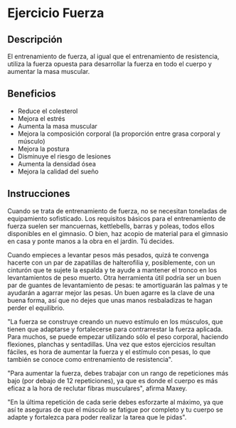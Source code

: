 # Ejercicio Fuerza

## Descripción
El entrenamiento de fuerza, al igual que el entrenamiento de resistencia, utiliza la fuerza opuesta para desarrollar la fuerza en todo el cuerpo y aumentar la masa muscular.

## Beneficios
- Reduce el colesterol
- Mejora el estrés
- Aumenta la masa muscular
- Mejora la composición corporal (la proporción entre grasa corporal y músculo)
- Mejora la postura
- Disminuye el riesgo de lesiones
- Aumenta la densidad ósea
- Mejora la calidad del sueño

## Instrucciones
Cuando se trata de entrenamiento de fuerza, no se necesitan toneladas de equipamiento sofisticado. Los requisitos básicos para el entrenamiento de fuerza suelen ser mancuernas, kettlebells, barras y poleas, todos ellos disponibles en el gimnasio. O bien, haz acopio de material para el gimnasio en casa y ponte manos a la obra en el jardín. Tú decides.

Cuando empieces a levantar pesos más pesados, quizá te convenga hacerte con un par de zapatillas de halterofilia y, posiblemente, con un cinturón que te sujete la espalda y te ayude a mantener el tronco en los levantamientos de peso muerto. Otra herramienta útil podría ser un buen par de guantes de levantamiento de pesas: te amortiguarán las palmas y te ayudarán a agarrar mejor las pesas. Un buen agarre es la clave de una buena forma, así que no dejes que unas manos resbaladizas te hagan perder el equilibrio.

"La fuerza se construye creando un nuevo estímulo en los músculos, que tienen que adaptarse y fortalecerse para contrarrestar la fuerza aplicada. Para muchos, se puede empezar utilizando sólo el peso corporal, haciendo flexiones, planchas y sentadillas. Una vez que estos ejercicios resultan fáciles, es hora de aumentar la fuerza y el estímulo con pesas, lo que también se conoce como entrenamiento de resistencia".

"Para aumentar la fuerza, debes trabajar con un rango de repeticiones más bajo (por debajo de 12 repeticiones), ya que es donde el cuerpo es más eficaz a la hora de reclutar fibras musculares", afirma Maxey.

"En la última repetición de cada serie debes esforzarte al máximo, ya que así te aseguras de que el músculo se fatigue por completo y tu cuerpo se adapte y fortalezca para poder realizar la tarea que le pidas".
